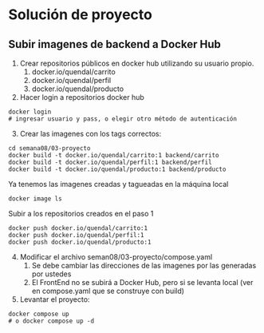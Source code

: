 # Solución de proyecto

## Subir imagenes de backend a Docker Hub
1. Crear repositorios públicos en docker hub utilizando su usuario propio.
   1. docker.io/quendal/carrito
   2. docker.io/quendal/perfil
   3. docker.io/quendal/producto
2. Hacer login a repositorios docker hub
```
docker login
# ingresar usuario y pass, o elegir otro método de autenticación
```
3. Crear las imagenes con los tags correctos:
```
cd semana08/03-proyecto
docker build -t docker.io/quendal/carrito:1 backend/carrito
docker build -t docker.io/quendal/perfil:1 backend/perfil
docker build -t docker.io/quendal/producto:1 backend/producto
```
Ya tenemos las imagenes creadas y tagueadas en la máquina local
```
docker image ls
```

Subir a los repositorios creados en el paso 1

```
docker push docker.io/quendal/carrito:1
docker push docker.io/quendal/perfil:1
docker push docker.io/quendal/producto:1 
```

4. Modificar el archivo seman08/03-proyecto/compose.yaml
   1. Se debe cambiar las direcciones de las imagenes por las generadas por ustedes
   2. El FrontEnd no se subirá a Docker Hub, pero si se levanta local (ver en compose.yaml que se construye con build)
5. Levantar el proyecto:
```
docker compose up 
# o docker compose up -d
```
